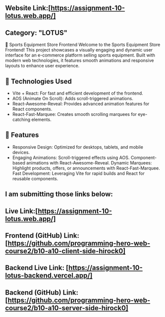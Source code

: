 
## Website Link:[https://assignment-10-lotus.web.app/]
## Category: "LOTUS"
🏀 Sports Equipment Store Frontend
Welcome to the Sports Equipment Store Frontend! This project showcases a visually engaging and dynamic user interface for an e-commerce platform selling sports equipment. Built with modern web technologies, it features smooth animations and responsive layouts to enhance user experience.

## 🚀 Technologies Used
- Vite + React: For fast and efficient development of the frontend.
- AOS (Animate On Scroll): Adds scroll-triggered animations.
- React-Awesome-Reveal: Provides advanced animation         features for React components.
- React-Fast-Marquee: Creates smooth scrolling marquees for eye-catching elements.
## 🎯 Features
- Responsive Design: Optimized for desktops, tablets, and  mobile devices.
- Engaging Animations:
Scroll-triggered effects using AOS.
Component-based animations with React-Awesome-Reveal.
Dynamic Marquees: Highlight products, offers, or announcements with React-Fast-Marquee.
Fast Development: Leveraging Vite for rapid builds and React for reusable components.

## I am submitting those links below:
## Live Link:[https://assignment-10-lotus.web.app/]
## Frontend (GitHub) Link:[https://github.com/programming-hero-web-course2/b10-a10-client-side-hirock0]

## Backend Live Link: [https://assignment-10-lotus-backend.vercel.app/]
## Backend (GitHub) Link:[https://github.com/programming-hero-web-course2/b10-a10-server-side-hirock0]